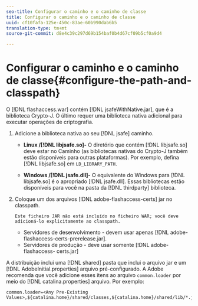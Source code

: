 ```yaml
---
seo-title: Configurar o caminho e o caminho de classe
title: Configurar o caminho e o caminho de classe
uuid: cf10fafa-125e-450c-83ae-60b990dab6b5
translation-type: tm+mt
source-git-commit: d8e4c39c297d69b154baf0b4d67cf09b5cf0a9d4

---
```



# Configurar o caminho e o caminho de classe{#configure-the-path-and-classpath}

O [!DNL flashaccess.war] contém [!DNL jsafeWithNative.jar], que é a biblioteca Crypto-J. O último requer uma biblioteca nativa adicional para executar operações de criptografia.

1. Adicione a biblioteca nativa ao seu [!DNL jsafe] caminho.

   * **Linux /[!DNL libjsafe.so]-** O diretório que contém [!DNL libjsafe.so] deve estar no Caminho (as bibliotecas nativas do Crypto-J também estão disponíveis para outras plataformas). Por exemplo, defina [!DNL libjsafe.so] em `LD_LIBRARY_PATH`.

   * **Windows /[!DNL jsafe.dll]-** O equivalente do Windows para [!DNL libjsafe.so] é o apropriado [!DNL jsafe.dll].
   Essas bibliotecas estão disponíveis para você na pasta da [!DNL thirdparty] biblioteca.
1. Coloque um dos arquivos [!DNL adobe-flashaccess-certs] jar no classpath.

       Este ficheiro JAR não está incluído no ficheiro WAR; você deve adicioná-lo explicitamente ao classpath.
   
   * Servidores de desenvolvimento - devem usar apenas [!DNL adobe-flashaccess-certs-prerelease.jar].
   * Servidores de produção - deve usar somente [!DNL adobe-flashaccess- certs.jar]

A distribuição inclui uma [!DNL shared] pasta que inclui o arquivo jar e um [!DNL AdobeInitial.properties] arquivo pré-configurado. A Adobe recomenda que você adicione esses itens ao arquivo `common.loader` por meio do [!DNL catalina.properties] arquivo. Por exemplo:

```
common.loader=<Any Pre-Existing Values>,${catalina.home}/shared/classes,${catalina.home}/shared/lib/*.jar
```


